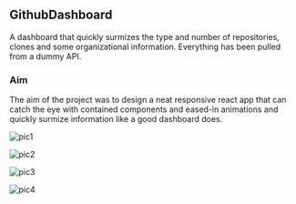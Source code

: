 ## GithubDashboard

A dashboard that quickly surmizes the type and number of repositories, clones and some organizational information. Everything has been pulled from a dummy API. 

### Aim

The aim of the project was to design a neat responsive react app that can catch the eye with contained components and eased-in animations and quickly surmize information like a good dashboard does.

![pic1](https://user-images.githubusercontent.com/13608668/64897571-ed185280-d651-11e9-94bf-cf0a6216437e.jpg)


![pic2](https://user-images.githubusercontent.com/13608668/64897573-ed185280-d651-11e9-8148-148ac46468ea.jpg)


![pic3](https://user-images.githubusercontent.com/13608668/64897682-441e2780-d652-11e9-9f32-800a19321c5a.jpg)


![pic4](https://user-images.githubusercontent.com/13608668/64897684-44b6be00-d652-11e9-8576-7b4e793ca2f8.jpg)

